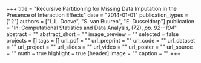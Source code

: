 +++
title = "Recursive Partitioning for Missing Data Imputation in the Presence of Interaction Effects"
date = "2014-01-01"
publication_types = ["2"]
authors = ["L.L. Doove", "S. van Buuren", "E. Dusseldorp"]
publication = "In: Computational Statistics and Data Analysis, (72), _pp. 92--104_"
abstract = ""
abstract_short = ""
image_preview = ""
selected = false
projects = []
tags = []
url_pdf = ""
url_preprint = ""
url_code = ""
url_dataset = ""
url_project = ""
url_slides = ""
url_video = ""
url_poster = ""
url_source = ""
math = true
highlight = true
[header]
image = ""
caption = ""
+++
